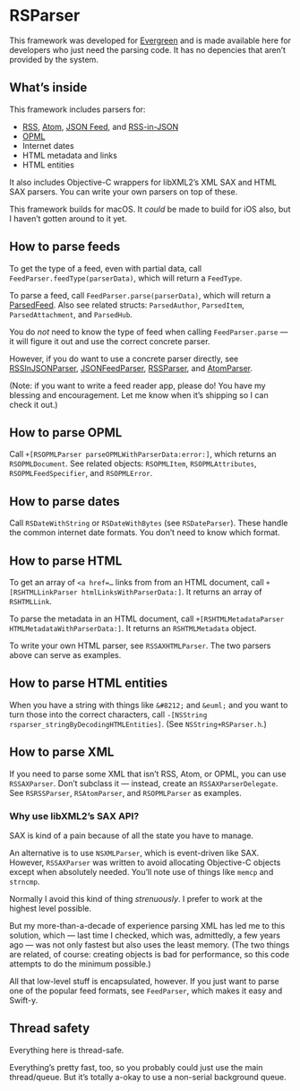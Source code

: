 # RSParser

This framework was developed for [Evergreen](https://github.com/brentsimmons/Evergreen) and is made available here for developers who just need the parsing code. It has no depencies that aren’t provided by the system.

## What’s inside

This framework includes parsers for:

* [RSS](http://cyber.harvard.edu/rss/rss.html), [Atom](https://tools.ietf.org/html/rfc4287), [JSON Feed](https://jsonfeed.org/), and [RSS-in-JSON](https://github.com/scripting/Scripting-News/blob/master/rss-in-json/README.md)
* [OPML](http://dev.opml.org/)
* Internet dates
* HTML metadata and links
* HTML entities

It also includes Objective-C wrappers for libXML2’s XML SAX and HTML SAX parsers. You can write your own parsers on top of these.

This framework builds for macOS. It *could* be made to build for iOS also, but I haven’t gotten around to it yet.

## How to parse feeds

To get the type of a feed, even with partial data, call `FeedParser.feedType(parserData)`, which will return a `FeedType`.

To parse a feed, call `FeedParser.parse(parserData)`, which will return a [ParsedFeed](Feeds/ParsedFeed.swift). Also see related structs: `ParsedAuthor`, `ParsedItem`, `ParsedAttachment`, and `ParsedHub`.

You do *not* need to know the type of feed when calling `FeedParser.parse` — it will figure it out and use the correct concrete parser.

However, if you do want to use a concrete parser directly, see [RSSInJSONParser](Feeds/JSON/RSSInJSONParser.swift), [JSONFeedParser](Feeds/JSON/JSONFeedParser.swift), [RSSParser](Feeds/XML/RSSParser.swift), and [AtomParser](Feeds/XML/AtomParser.swift).

(Note: if you want to write a feed reader app, please do! You have my blessing and encouragement. Let me know when it’s shipping so I can check it out.)

## How to parse OPML

Call `+[RSOPMLParser parseOPMLWithParserData:error:]`, which returns an `RSOPMLDocument`. See related objects: `RSOPMLItem`, `RSOPMLAttributes`, `RSOPMLFeedSpecifier`, and `RSOPMLError`.

## How to parse dates

Call `RSDateWithString` or `RSDateWithBytes` (see `RSDateParser`). These handle the common internet date formats. You don’t need to know which format.

## How to parse HTML

To get an array of `<a href=…` links from from an HTML document, call `+[RSHTMLLinkParser htmlLinksWithParserData:]`. It returns an array of `RSHTMLLink`.

To parse the metadata in an HTML document, call `+[RSHTMLMetadataParser HTMLMetadataWithParserData:]`. It returns an `RSHTMLMetadata` object.

To write your own HTML parser, see `RSSAXHTMLParser`. The two parsers above can serve as examples.

## How to parse HTML entities

When you have a string with things like `&#8212;` and `&euml;` and you want to turn those into the correct characters, call `-[NSString rsparser_stringByDecodingHTMLEntities]`. (See `NSString+RSParser.h`.)

## How to parse XML

If you need to parse some XML that isn’t RSS, Atom, or OPML, you can use `RSSAXParser`. Don’t subclass it — instead, create an `RSSAXParserDelegate`. See `RSRSSParser`, `RSAtomParser`, and `RSOPMLParser` as examples.

### Why use libXML2’s SAX API?

SAX is kind of a pain because of all the state you have to manage.

An alternative is to use `NSXMLParser`, which is event-driven like SAX. However, `RSSAXParser` was written to avoid allocating Objective-C objects except when absolutely needed. You’ll note use of things like `memcp` and `strncmp`.

Normally I avoid this kind of thing *strenuously*. I prefer to work at the highest level possible.

But my more-than-a-decade of experience parsing XML has led me to this solution, which — last time I checked, which was, admittedly, a few years ago — was not only fastest but also uses the least memory. (The two things are related, of course: creating objects is bad for performance, so this code attempts to do the minimum possible.)

All that low-level stuff is encapsulated, however. If you just want to parse one of the popular feed formats, see `FeedParser`, which makes it easy and Swift-y.

## Thread safety

Everything here is thread-safe.

Everything’s pretty fast, too, so you probably could just use the main thread/queue. But it’s totally a-okay to use a non-serial background queue.


